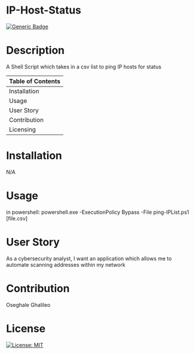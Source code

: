 
 
  # IP-Host-Status
 
  [![Generic Badge](https://img.shields.io/badge/User-%20O%20s%20e%20-blueviolet.svg)](https://github.com/Ghalileo)
  
  # Description 

  A Shell Script which takes in a csv list to ping IP hosts for status

  Table of Contents |
  ----------------- |
  Installation |
  Usage |
  User Story |
  Contribution |
  Licensing |
  

  # Installation 
  N/A

  # Usage 
  in powershell: powershell.exe -ExecutionPolicy Bypass -File ping-IPList.ps1 [file.csv]

  # User Story
  As a cybersecurity analyst, I want an application which allows me to automate scanning addresses within my network

  # Contribution 
  Oseghale Ghalileo

  # License 
  [![License: MIT](https://img.shields.io/badge/License-MIT-green.svg)](https://opensource.org/licenses/MIT)
 
  

